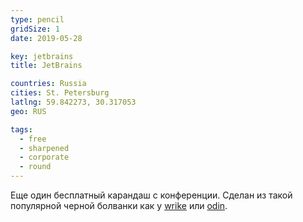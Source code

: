 ```yaml
---
type: pencil
gridSize: 1
date: 2019-05-28

key: jetbrains
title: JetBrains

countries: Russia
cities: St. Petersburg
latlng: 59.842273, 30.317053
geo: RUS

tags:
  - free
  - sharpened
  - corporate
  - round
---
```


Еще один бесплатный карандаш с конференции. Сделан из такой популярной черной болванки как у [wrike](?display=wrike) или [odin](?display=odin).
